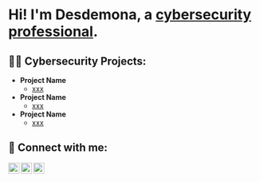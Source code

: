 <h1>Hi! I'm Desdemona, a <a href="https://www.linkedin.com/in/desdemo/">cybersecurity professional</a>.</h1>

<h2>👨‍💻 Cybersecurity Projects:</h2>

- <b>Project Name</b>
  - [xxx](https://github.com/xxx)
- <b>Project Name</b>
  - [xxx](https://github.com/xxx)
- <b>Project Name</b>
  - [xxx](https://github.com/xxx)

<h2> 🤳 Connect with me:</h2>

[<img align="left" alt="Desdemona Nugent | Twitter" width="22px" src="https://cdn.jsdelivr.net/npm/simple-icons@v3/icons/twitter.svg" />][twitter]
[<img align="left" alt="Desdemona Nugent | LinkedIn" width="22px" src="https://cdn.jsdelivr.net/npm/simple-icons@v3/icons/linkedin.svg" />][linkedin]
[<img align="left" alt="Desdemona Nugent | Instagram" width="22px" src="https://cdn.jsdelivr.net/npm/simple-icons@v3/icons/instagram.svg" />][instagram]

[twitter]: https://twitter.com/quindessential
[instagram]: https://www.instagram.com/quintessentiallydes/
[linkedin]: https://linkedin.com/in/desdemo

<!--
**joshmadakor1/joshmadakor1** is a ✨ _special_ ✨ repository because its `README.md` (this file) appears on your GitHub profile.

Here are some ideas to get you started:

- 🔭 I’m currently working on ...
- 🌱 I’m currently learning ...
- 👯 I’m looking to collaborate on ...
- 🤔 I’m looking for help with ...
- 💬 Ask me about ...
- 📫 How to reach me: ...
- 😄 Pronouns: ...
- ⚡ Fun fact: ...
-->
